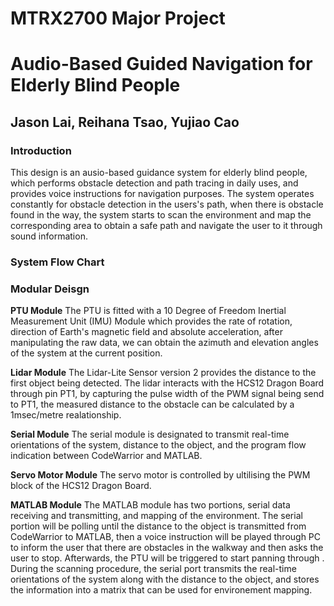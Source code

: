 # MTRX2700 Major Project 
# Audio-Based Guided Navigation for Elderly Blind People 

## Jason Lai, Reihana Tsao, Yujiao Cao

### Introduction
This design is an ausio-based guidance system for elderly blind people, which performs obstacle detection and path tracing in daily uses, and provides voice instructions for navigation purposes. The system operates constantly for obstacle detection in the users's path, when there is obstacle found in the way, the system starts to scan the environment and map the corresponding area to obtain a safe path and navigate the user to it through sound information.

### System Flow Chart


### Modular Deisgn

**PTU Module**
The PTU is fitted with a 10 Degree of Freedom Inertial Measurement Unit (IMU) Module which provides the rate of rotation, direction of Earth's magnetic field and absolute acceleration, after manipulating the raw data, we can obtain the azimuth and elevation angles of the system at the current position. 

**Lidar Module**
The Lidar-Lite Sensor version 2 provides the distance to the first object being detected. The lidar interacts with the HCS12 Dragon Board through pin PT1, by capturing the pulse width of the PWM signal being send to PT1, the measured distance to the obstacle can be calculated by a 1msec/metre realationship.

**Serial Module**
The serial module is designated to transmit real-time orientations of the system, distance to the object, and the program flow indication between CodeWarrior and MATLAB.

**Servo Motor Module**
The servo motor is controlled by ultilising the PWM block of the HCS12 Dragon Board. 

**MATLAB Module**
The MATLAB module has two portions, serial data receiving and transmitting, and mapping of the environment. 
The serial portion will be polling until the distance to the object is transmitted from CodeWarrior to MATLAB, then a voice instruction will be played through PC to inform the user that there are obstacles in the walkway and then asks the user to stop. Afterwards, the PTU will be triggered to start panning through . During the scanning procedure, the serial port transmits the real-time orientations of the system along with the distance to the object, and stores the information into a matrix that can be used for environement mapping. 




